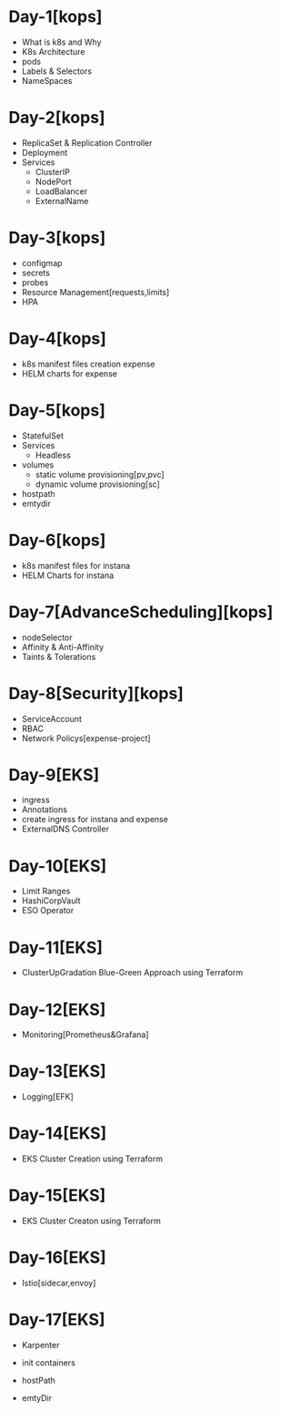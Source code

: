 # Day-1[kops]
- What is k8s and Why
- K8s Architecture
- pods
- Labels & Selectors
- NameSpaces
# Day-2[kops]
- ReplicaSet & Replication Controller
- Deployment
- Services
  - ClusterIP
  - NodePort
  - LoadBalancer
  - ExternalName
# Day-3[kops]
- configmap
- secrets
- probes
- Resource Management[requests,limits]
- HPA
# Day-4[kops]
- k8s manifest files creation expense
- HELM charts for expense
# Day-5[kops]
- StatefulSet
- Services
  - Headless  
- volumes
  - static volume provisioning[pv,pvc]
  - dynamic volume provisioning[sc]
- hostpath
- emtydir
# Day-6[kops]
- k8s manifest files for instana
- HELM Charts for instana
# Day-7[AdvanceScheduling][kops]
- nodeSelector
- Affinity & Anti-Affinity
- Taints & Tolerations
# Day-8[Security][kops]
- ServiceAccount
- RBAC
- Network Policys[expense-project]
# Day-9[EKS]
- ingress
- Annotations
- create ingress for instana and expense
- ExternalDNS Controller
# Day-10[EKS]
- Limit Ranges
- HashiCorpVault
- ESO Operator
# Day-11[EKS]
- ClusterUpGradation Blue-Green Approach using Terraform
# Day-12[EKS]
- Monitoring[Prometheus&Grafana]
# Day-13[EKS]
- Logging[EFK]
# Day-14[EKS]
- EKS Cluster Creation using Terraform
# Day-15[EKS]
- EKS Cluster Creaton using Terraform
# Day-16[EKS]
- Istio[sidecar,envoy]
# Day-17[EKS]
- Karpenter

- init containers
- hostPath
- emtyDir